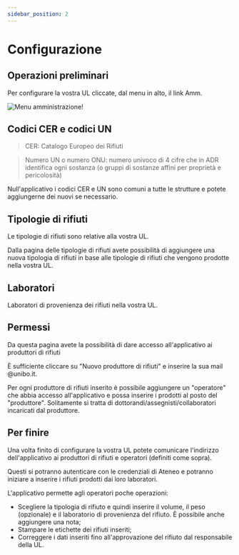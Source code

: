 ```yaml
---
sidebar_position: 2
---
```


# Configurazione

## Operazioni preliminari

Per configurare la vostra UL cliccate, dal menu in alto, il link Amm.

![Menu amministrazione!](/img/menu.png "Menu amministrazione")

## Codici CER e codici UN

> CER: Catalogo Europeo dei Rifiuti

> Numero UN o numero ONU: numero univoco di 4 cifre che in ADR identifica ogni sostanza (o gruppi di sostanze affini per proprietà e pericolosità)

Null'applicativo i codici CER e UN sono comuni a tutte le strutture e potete aggiungerne dei nuovi se necessario.

## Tipologie di rifiuti 

Le tipologie di rifiuti sono relative alla vostra UL.

Dalla pagina delle tipologie di rifiuti avete possibilità di aggiungere una nuova tipologia di rifiuti in base alle tipologie di rifiuti che vengono prodotte nella vostra UL.

## Laboratori

Laboratori di provenienza dei rifiuti nella vostra UL.

## Permessi

Da questa pagina avete la possibilità di dare accesso all'applicativo ai produttori di rifiuti

È sufficiente cliccare su "Nuovo produttore di rifiuti" e inserire la sua mail @unibo.it.

Per ogni produttore di rifiuti inserito è possibile aggiungere un "operatore" che abbia accesso all'applicativo e possa inserire i prodotti al posto del "produttore". Solitamente si tratta di dottorandi/assegnisti/collaboratori incaricati dal produttore.

## Per finire

Una volta finito di configurare la vostra UL potete comunicare l'indirizzo dell'applicativo ai produttori di rifiuti e operatori (definiti come sopra).

Questi si potranno autenticare con le credenziali di Ateneo e potranno iniziare a inserire i rifiuti prodotti dai loro laboratori.

L'applicativo permette agli operatori poche operazioni:

  - Scegliere la tipologia di rifiuto e quindi inserire il volume, il peso (opzionale) e il laboratorio di provenienza del rifiuto. È possibile anche aggiungere una nota;
  - Stampare le etichette dei rifiuti inseriti;
  - Correggere i dati inseriti fino all'approvazione del rifiuto dal responsabile della UL.


